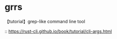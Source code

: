 # grrs
【tutorial】grep-like command line tool

:: https://rust-cli.github.io/book/tutorial/cli-args.html
